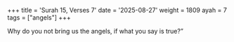 +++
title = 'Surah 15, Verses 7'
date = '2025-08-27'
weight = 1809
ayah = 7
tags = ["angels"]
+++

Why do you not bring us the angels, if what you say is true?”
